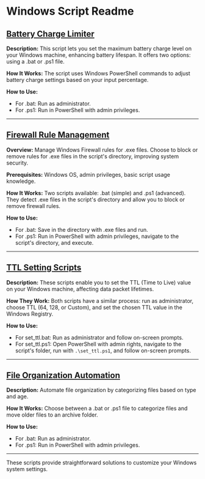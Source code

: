 # Windows Script Readme

## [Battery Charge Limiter](<battery limiter/readme.md>)

**Description:** This script lets you set the maximum battery charge level on your Windows machine, enhancing battery lifespan. It offers two options: using a .bat or .ps1 file.

**How It Works:** The script uses Windows PowerShell commands to adjust battery charge settings based on your input percentage.

**How to Use:**
- For .bat: Run as administrator.
- For .ps1: Run in PowerShell with admin privileges.

---

## [Firewall Rule Management](<firewall manager/readme.md>)

**Overview:** Manage Windows Firewall rules for .exe files. Choose to block or remove rules for .exe files in the script's directory, improving system security.

**Prerequisites:** Windows OS, admin privileges, basic script usage knowledge.

**How It Works:** Two scripts available: .bat (simple) and .ps1 (advanced). They detect .exe files in the script's directory and allow you to block or remove firewall rules.

**How to Use:**
- For .bat: Save in the directory with .exe files and run.
- For .ps1: Run in PowerShell with admin privileges, navigate to the script's directory, and execute.

---

## [TTL Setting Scripts](<ttl set/readme.md>)

**Description:** These scripts enable you to set the TTL (Time to Live) value on your Windows machine, affecting data packet lifetimes.

**How They Work:** Both scripts have a similar process: run as administrator, choose TTL (64, 128, or Custom), and set the chosen TTL value in the Windows Registry.

**How to Use:**
- For set_ttl.bat: Run as administrator and follow on-screen prompts.
- For set_ttl.ps1: Open PowerShell with admin rights, navigate to the script's folder, run with `.\set_ttl.ps1`, and follow on-screen prompts.

---

## [File Organization Automation](<file organizer/readme.md>)

**Description:** Automate file organization by categorizing files based on type and age.

**How It Works:** Choose between a .bat or .ps1 file to categorize files and move older files to an archive folder.

**How to Use:**
- For .bat: Run as administrator.
- For .ps1: Run in PowerShell with admin privileges.

---

These scripts provide straightforward solutions to customize your Windows system settings.
